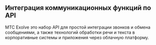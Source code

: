 ## Интеграция коммуникационных функций по API

МТС Exolve это набор API для простой интеграции звонков и обмена сообщениями, а также технологий обработки речи и текста в корпоративные системы и приложения через облачную платформу.
<!--

**Here are some ideas to get you started:**

🙋‍♀️ A short introduction - what is your organization all about?
🌈 Contribution guidelines - how can the community get involved?
👩‍💻 Useful resources - where can the community find your docs? Is there anything else the community should know?
🍿 Fun facts - what does your team eat for breakfast?
🧙 Remember, you can do mighty things with the power of [Markdown](https://docs.github.com/github/writing-on-github/getting-started-with-writing-and-formatting-on-github/basic-writing-and-formatting-syntax)
-->

